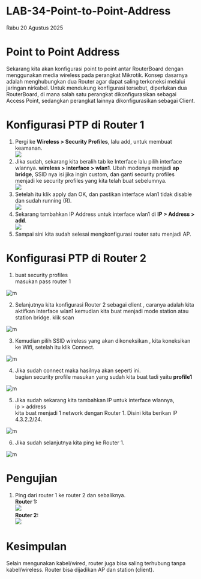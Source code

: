 # LAB-34-Point-to-Point-Address
Rabu 20 Agustus 2025
  
# Point to Point Address
  Sekarang kita akan konfigurasi point to point antar RouterBoard dengan menggunakan media wireless pada perangkat Mikrotik. Konsep dasarnya adalah menghubungkan dua Router agar dapat saling terkoneksi melalui jaringan nirkabel. Untuk mendukung konfigurasi tersebut, diperlukan dua RouterBoard, di mana salah satu perangkat dikonfigurasikan sebagai Access Point, sedangkan perangkat lainnya dikonfigurasikan sebagai Client.  

# Konfigurasi PTP di Router 1
  1. Pergi ke **Wireless > Security Profiles**, lalu add, untuk membuat keamanan.  
  ![](IMAGES/ptp1.png)  
  2. Jika sudah, sekarang kita beralih tab ke Interface lalu pilih interface wlannya. **wireless > interface > wlan1**. Ubah modenya menjadi **ap bridge**, SSID nya isi jika ingin custom, dan ganti security profiles menjadi ke security profiles yang kita telah buat sebelumnya.  
  ![](IMAGES/ptp2.png)  
  3. Setelah itu klik apply dan OK, dan pastikan interface wlan1 tidak disable dan sudah running (R).  
  ![](IMAGES/ptp3.png)  
  4. Sekarang tambahkan IP Address untuk interface wlan1 di **IP > Address > add**.  
  ![](IMAGES/ptp4.png)
  5. Sampai sini kita sudah selesai mengkonfigurasi router satu menjadi AP.  

# Konfigurasi PTP di Router 2
1. buat security profiles   
   masukan pass router 1  

![m](l5.PNG)

2. Selanjutnya kita konfigurasi Router 2 sebagai client , caranya adalah kita aktifkan interface wlan1 kemudian kita buat menjadi mode station atau station bridge.
   klik scan

![m](l1.PNG)

3. Kemudian pilih SSID wireless yang akan dikoneksikan , kita koneksikan ke Wifi, setelah itu klik Connect.

![m](l3.PNG)

4. Jika sudah connect maka hasilnya akan seperti ini.   
   bagian security profile masukan yang sudah kita buat tadi yaitu **profile1**  

 ![m](l6.PNG)
 
5. Jika sudah sekarang kita tambahkan IP untuk interface wlannya,    
   ip > address    
   kita buat menjadi 1 network dengan Router 1. Disini kita berikan IP 4.3.2.2/24.   

 ![m](l4.PNG)
 
6. Jika sudah selanjutnya kita ping ke Router 1.     

 ![m](l7.PNG)

   
# Pengujian
  1. Ping dari router 1 ke router 2 dan sebaliknya.  
     **Router 1:**  
     ![](IMAGES/ping.png)  
     **Router 2:**  
     ![](IMAGES/)
       
# Kesimpulan
  Selain mengunakan kabel/wired, router juga bisa saling terhubung tanpa kabel/wireless. Router bisa dijadikan AP dan station (client).  
